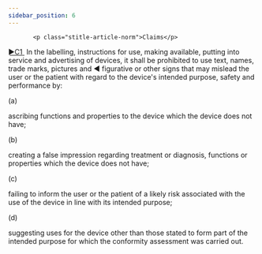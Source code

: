 ```yaml
---
sidebar_position: 6
---
```

           <p class="stitle-article-norm">Claims</p>
   <p class="norm">
      <span>
         <a href="https://eur-lex.europa.eu/legal-content/EN/AUTO/?uri=celex:32017R0745R%2801%29" onclick="window.open(this.href,'_blanc'); return false;" title="32017R0745R(01): REPLACED">
            <span class="boldface">►C1</span>
         </a><a class="anchorarrow" id="C1-2" href="#C1-3"><i class="fa fa-arrow-down" title="NEXT" ></i></a>
      </span>&nbsp;In the labelling, instructions for use, making 
available, putting into service and advertising of devices, it shall be 
prohibited to use text, names, trade marks, pictures and<span class="boldface">&nbsp;◄ </span>
 figurative or other signs that may mislead the user or the patient with
 regard to the device's intended purpose, safety and performance by:</p>
   <div class="grid-container grid-list">
      <div class="list grid-list-column-1">
         <span>(a)&nbsp;</span>
      </div>
      <div class="grid-list-column-2">
         <p class="norm">ascribing functions and properties to the device which the device does not have;</p>
      </div>
   </div>
   <div class="grid-container grid-list">
      <div class="list grid-list-column-1">
         <span>(b)&nbsp;</span>
      </div>
      <div class="grid-list-column-2">
         <p class="norm">creating a false impression regarding treatment or diagnosis, functions or properties which the device does not have;</p>
      </div>
   </div>
   <div class="grid-container grid-list">
      <div class="list grid-list-column-1">
         <span>(c)&nbsp;</span>
      </div>
      <div class="grid-list-column-2">
         <p class="norm">failing to inform the user or the patient of a 
likely risk associated with the use of the device in line with its 
intended purpose;</p>
      </div>
   </div>
   <div class="grid-container grid-list">
      <div class="list grid-list-column-1">
         <span>(d)&nbsp;</span>
      </div>
      <div class="grid-list-column-2">
         <p class="norm">suggesting uses for the device other than those
 stated to form part of the intended purpose for which the conformity 
assessment was carried out.</p>
      </div>
   </div>